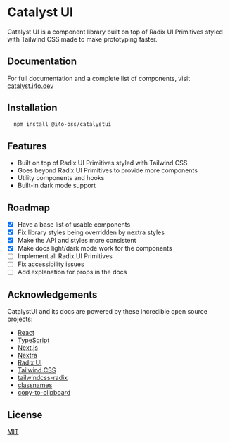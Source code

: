 # Catalyst UI

Catalyst UI is a component library built on top of Radix UI Primitives styled with Tailwind CSS made to make prototyping faster.

## Documentation

For full documentation and a complete list of components, visit [catalyst.i4o.dev](https://catalyst.i4o.dev/)

## Installation

```bash
  npm install @i4o-oss/catalystui
```

## Features

-   Built on top of Radix UI Primitives styled with Tailwind CSS
-   Goes beyond Radix UI Primitives to provide more components
-   Utility components and hooks
-   Built-in dark mode support

## Roadmap

-   [x] Have a base list of usable components
-   [x] Fix library styles being overridden by nextra styles
-   [x] Make the API and styles more consistent
-   [x] Make docs light/dark mode work for the components
-   [ ] Implement all Radix UI Primitives
-   [ ] Fix accessibility issues
-   [ ] Add explanation for props in the docs

## Acknowledgements

CatalystUI and its docs are powered by these incredible open source projects:

-   [React](https://reactjs.org/)
-   [TypeScript](https://www.typescriptlang.org/)
-   [Next.js](https://nextjs.org/)
-   [Nextra](https://nextra.site/)
-   [Radix UI](https://www.radix-ui.com/)
-   [Tailwind CSS](https://tailwindcss.com/)
-   [tailwindcss-radix](https://github.com/ecklf/tailwindcss-radix)
-   [classnames](https://github.com/JedWatson/classnames)
-   [copy-to-clipboard](https://github.com/sudodoki/copy-to-clipboard)

## License

[MIT](https://choosealicense.com/licenses/mit/)
